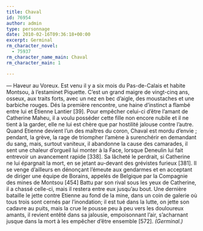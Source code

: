 ```yaml
---
title: Chaval
id: 76954
author: admin
type: personnage
date: 2010-02-16T09:36:18+00:00
excerpt: Germinal
rm_character_novel:
  - 75937
rm_character_name_main: Chaval
rm_character_main: 1

---
```

— Haveur au Voreux. Est venu il y a six mois du Pas-de-Calais et habite Montsou, à l&rsquo;estaminet Piquette. C&rsquo;est un grand maigre de vingt-cinq ans, osseux, aux traits forts, avec un nez en bec d&rsquo;aigle, des moustaches et une barbiche rouges. Dés la première rencontre, une haine d&rsquo;instinct a flambé entre lui et Étienne Lantier [39]. Pour empêcher celui-ci d&rsquo;être l&rsquo;amant de Catherine Maheu, il a voulu posséder cette fille non encore nubile et il ne tient à la garder, elle ne lui est chère que par hostilité jalouse contre l&rsquo;autre. Quand Etienne devient l&rsquo;un des maîtres du coron, Chaval est mordu d&rsquo;envie ; pendant, la grève, la rage de triompher l&rsquo;amène à surenchérir en demandant du sang, mais, surtout vaniteux, il abandonne la cause des camarades, il sent une chaleur d&rsquo;orgueil lui monter à la Face, lorsque Deneulin lui fait entrevoir un avancement rapide [338]. Sa lâcheté le perdrait, si Catherine ne lui épargnait la mort, en se jetant au-devant des grévistes furieux [381]. Il se venge d&rsquo;ailleurs en dénonçant l&rsquo;émeute aux gendarmes et en acceptant de diriger une équipe de Borains, appelés de Belgique par la Compagnie des mines de Montsou [454] Battu par son rival sous les yeux de Catherine, il a chassé celle-ci, mais il restera entre eux jusqu&rsquo;au bout. Une dernière bataille le jette contre Etienne au fond de la mine, dans un coin de galerie où tous trois sont cernés par l&rsquo;inondation; il est tué dans la lutte, on jette son cadavre au puits, mais la crue le pousse peu à peu vers les douloureux amants, il revient entêté dans sa jalousie, empoisonnant l&rsquo;air, s&rsquo;acharnant jusque dans la mort à les empêcher d&rsquo;être ensemble [572]. _(Germinal.)_